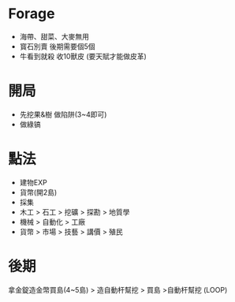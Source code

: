# Forage
* 海帶、甜菜、大麥無用
* 寳石別賣 後期需要個5個
* 牛看到就殺 收10獸皮 (要天賦才能做皮革)

# 開局
- 先挖果&樹 做陷阱(3~4即可)
- 做綠镐

# 點法
- 建物EXP
- 貨幣(開2島)
- 採集
- 木工 > 石工 > 挖礦 > 探勘 > 地質學
- 機械 > 自動化 > 工廠
- 貨幣 > 市場 > 技藝 > 講價 > 殖民

# 後期
拿金錠造金幣買島(4~5島) > 造自動杆幫挖 > 買島 >自動杆幫挖 (LOOP)